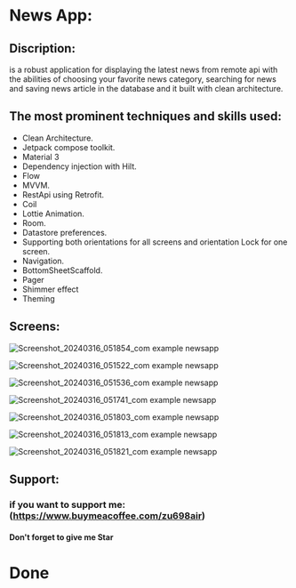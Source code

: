 # News App:

## Discription:
  is a robust application for displaying the latest news from remote api with the abilities of choosing your favorite news category, searching for news and saving news article in the database
and it built with clean architecture.

## The most prominent techniques and skills used:
 - Clean Architecture.
 - Jetpack compose toolkit.
 - Material 3
 - Dependency injection with Hilt.
 - Flow
 - MVVM.
 - RestApi using Retrofit.
 - Coil
 - Lottie Animation.
 - Room.
 - Datastore preferences.
 - Supporting both orientations for all screens and orientation Lock for one screen.
 - Navigation.
 - BottomSheetScaffold.
 - Pager
 - Shimmer effect
 - Theming

## Screens:

![Screenshot_20240316_051854_com example newsapp](https://github.com/Elzubair-Dev/News-App/assets/104657152/c8d8c221-796a-4c21-be23-56b969608459)

![Screenshot_20240316_051522_com example newsapp](https://github.com/Elzubair-Dev/News-App/assets/104657152/797d77a8-672a-4015-b1db-445a151ce55b)

![Screenshot_20240316_051536_com example newsapp](https://github.com/Elzubair-Dev/News-App/assets/104657152/de6f22de-8383-4faa-88d7-3e1522d72f1f)

![Screenshot_20240316_051741_com example newsapp](https://github.com/Elzubair-Dev/News-App/assets/104657152/7f691571-bb07-4188-b585-06d8233ab274)

![Screenshot_20240316_051803_com example newsapp](https://github.com/Elzubair-Dev/News-App/assets/104657152/a9f803b7-eff0-41ae-b97a-befca2cd3179)

![Screenshot_20240316_051813_com example newsapp](https://github.com/Elzubair-Dev/News-App/assets/104657152/df20c5b4-4342-4b18-8528-6443b8c6ea29)

![Screenshot_20240316_051821_com example newsapp](https://github.com/Elzubair-Dev/News-App/assets/104657152/e0618b69-af47-494d-bc7b-c2c93df32642)

## Support:
### if you want to support me: (https://www.buymeacoffee.com/zu698air)
    
#### Don't forget to give me Star

# Done
